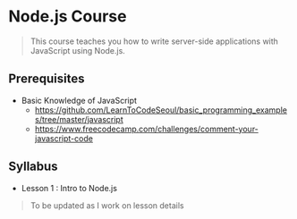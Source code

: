 # Node.js Course

> This course teaches you how to write server-side applications with JavaScript using Node.js.

## Prerequisites
- Basic Knowledge of JavaScript
	- https://github.com/LearnToCodeSeoul/basic_programming_examples/tree/master/javascript
	- https://www.freecodecamp.com/challenges/comment-your-javascript-code

## Syllabus
- Lesson 1 : Intro to Node.js

> To be updated as I work on lesson details
